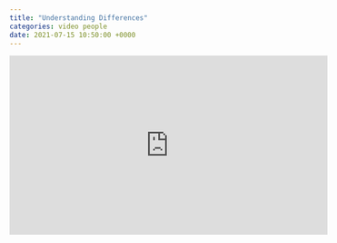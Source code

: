 ```yaml
---
title: "Understanding Differences"
categories: video people
date: 2021-07-15 10:50:00 +0000
---
```

<div><iframe width="560" height="315" src="https://www.youtube-nocookie.com/embed/TjxC-evzxdk" title="YouTube video player" frameborder="0" allow="accelerometer; autoplay; clipboard-write; encrypted-media; gyroscope; picture-in-picture" allowfullscreen></iframe></div>